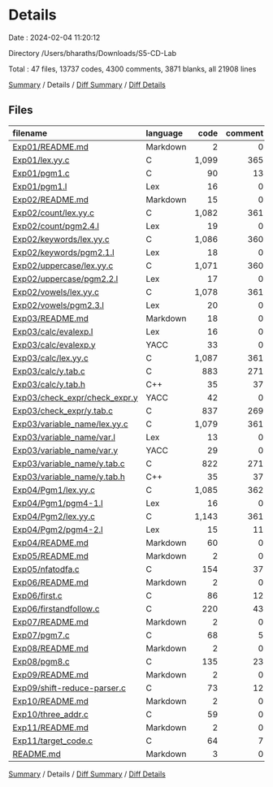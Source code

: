 # Details

Date : 2024-02-04 11:20:12

Directory /Users/bharaths/Downloads/S5-CD-Lab

Total : 47 files,  13737 codes, 4300 comments, 3871 blanks, all 21908 lines

[Summary](results.md) / Details / [Diff Summary](diff.md) / [Diff Details](diff-details.md)

## Files
| filename | language | code | comment | blank | total |
| :--- | :--- | ---: | ---: | ---: | ---: |
| [Exp01/README.md](/Exp01/README.md) | Markdown | 2 | 0 | 1 | 3 |
| [Exp01/lex.yy.c](/Exp01/lex.yy.c) | C | 1,099 | 365 | 323 | 1,787 |
| [Exp01/pgm1.c](/Exp01/pgm1.c) | C | 90 | 13 | 18 | 121 |
| [Exp01/pgm1.l](/Exp01/pgm1.l) | Lex | 16 | 0 | 3 | 19 |
| [Exp02/README.md](/Exp02/README.md) | Markdown | 15 | 0 | 2 | 17 |
| [Exp02/count/lex.yy.c](/Exp02/count/lex.yy.c) | C | 1,082 | 361 | 325 | 1,768 |
| [Exp02/count/pgm2.4.l](/Exp02/count/pgm2.4.l) | Lex | 19 | 0 | 4 | 23 |
| [Exp02/keywords/lex.yy.c](/Exp02/keywords/lex.yy.c) | C | 1,086 | 360 | 326 | 1,772 |
| [Exp02/keywords/pgm2.1.l](/Exp02/keywords/pgm2.1.l) | Lex | 18 | 0 | 5 | 23 |
| [Exp02/uppercase/lex.yy.c](/Exp02/uppercase/lex.yy.c) | C | 1,071 | 360 | 325 | 1,756 |
| [Exp02/uppercase/pgm2.2.l](/Exp02/uppercase/pgm2.2.l) | Lex | 17 | 0 | 4 | 21 |
| [Exp02/vowels/lex.yy.c](/Exp02/vowels/lex.yy.c) | C | 1,078 | 361 | 324 | 1,763 |
| [Exp02/vowels/pgm2.3.l](/Exp02/vowels/pgm2.3.l) | Lex | 20 | 0 | 4 | 24 |
| [Exp03/README.md](/Exp03/README.md) | Markdown | 18 | 0 | 2 | 20 |
| [Exp03/calc/evalexp.l](/Exp03/calc/evalexp.l) | Lex | 16 | 0 | 3 | 19 |
| [Exp03/calc/evalexp.y](/Exp03/calc/evalexp.y) | YACC | 33 | 0 | 5 | 38 |
| [Exp03/calc/lex.yy.c](/Exp03/calc/lex.yy.c) | C | 1,087 | 361 | 323 | 1,771 |
| [Exp03/calc/y.tab.c](/Exp03/calc/y.tab.c) | C | 883 | 271 | 233 | 1,387 |
| [Exp03/calc/y.tab.h](/Exp03/calc/y.tab.h) | C++ | 35 | 37 | 13 | 85 |
| [Exp03/check_expr/check_expr.y](/Exp03/check_expr/check_expr.y) | YACC | 42 | 0 | 10 | 52 |
| [Exp03/check_expr/y.tab.c](/Exp03/check_expr/y.tab.c) | C | 837 | 269 | 228 | 1,334 |
| [Exp03/variable_name/lex.yy.c](/Exp03/variable_name/lex.yy.c) | C | 1,079 | 361 | 324 | 1,764 |
| [Exp03/variable_name/var.l](/Exp03/variable_name/var.l) | Lex | 13 | 0 | 4 | 17 |
| [Exp03/variable_name/var.y](/Exp03/variable_name/var.y) | YACC | 29 | 0 | 10 | 39 |
| [Exp03/variable_name/y.tab.c](/Exp03/variable_name/y.tab.c) | C | 822 | 271 | 226 | 1,319 |
| [Exp03/variable_name/y.tab.h](/Exp03/variable_name/y.tab.h) | C++ | 35 | 37 | 13 | 85 |
| [Exp04/Pgm1/lex.yy.c](/Exp04/Pgm1/lex.yy.c) | C | 1,085 | 362 | 324 | 1,771 |
| [Exp04/Pgm1/pgm4-1.l](/Exp04/Pgm1/pgm4-1.l) | Lex | 16 | 0 | 4 | 20 |
| [Exp04/Pgm2/lex.yy.c](/Exp04/Pgm2/lex.yy.c) | C | 1,143 | 361 | 325 | 1,829 |
| [Exp04/Pgm2/pgm4-2.l](/Exp04/Pgm2/pgm4-2.l) | Lex | 15 | 11 | 2 | 28 |
| [Exp04/README.md](/Exp04/README.md) | Markdown | 60 | 0 | 18 | 78 |
| [Exp05/README.md](/Exp05/README.md) | Markdown | 2 | 0 | 2 | 4 |
| [Exp05/nfatodfa.c](/Exp05/nfatodfa.c) | C | 154 | 37 | 25 | 216 |
| [Exp06/README.md](/Exp06/README.md) | Markdown | 2 | 0 | 1 | 3 |
| [Exp06/first.c](/Exp06/first.c) | C | 86 | 12 | 14 | 112 |
| [Exp06/firstandfollow.c](/Exp06/firstandfollow.c) | C | 220 | 43 | 33 | 296 |
| [Exp07/README.md](/Exp07/README.md) | Markdown | 2 | 0 | 1 | 3 |
| [Exp07/pgm7.c](/Exp07/pgm7.c) | C | 68 | 5 | 15 | 88 |
| [Exp08/README.md](/Exp08/README.md) | Markdown | 2 | 0 | 1 | 3 |
| [Exp08/pgm8.c](/Exp08/pgm8.c) | C | 135 | 23 | 12 | 170 |
| [Exp09/README.md](/Exp09/README.md) | Markdown | 2 | 0 | 1 | 3 |
| [Exp09/shift-reduce-parser.c](/Exp09/shift-reduce-parser.c) | C | 73 | 12 | 11 | 96 |
| [Exp10/README.md](/Exp10/README.md) | Markdown | 2 | 0 | 1 | 3 |
| [Exp10/three_addr.c](/Exp10/three_addr.c) | C | 59 | 0 | 8 | 67 |
| [Exp11/README.md](/Exp11/README.md) | Markdown | 2 | 0 | 1 | 3 |
| [Exp11/target_code.c](/Exp11/target_code.c) | C | 64 | 7 | 11 | 82 |
| [README.md](/README.md) | Markdown | 3 | 0 | 3 | 6 |

[Summary](results.md) / Details / [Diff Summary](diff.md) / [Diff Details](diff-details.md)